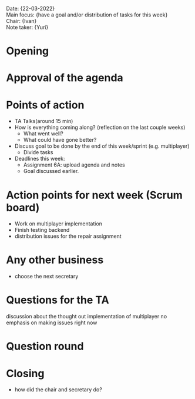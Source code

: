 Date: {22-03-2022}\
Main focus: {have a goal and/or distribution of tasks for this week}\
Chair:          {Ivan}\
Note taker:     {Yuri}

# Opening

# Approval of the agenda

# Points of action

- TA Talks(around 15 min)
- How is everything coming along? (reflection on the last couple weeks)
    - What went well?
    - What could have gone better?
- Discuss goal to be done by the end of this week/sprint (e.g. multiplayer)
    - Divide tasks
- Deadlines this week:
    - Assignment 6A: upload agenda and notes
    - Goal discussed earlier.

# Action points for next week (Scrum board)

- Work on multiplayer implementation
- Finish testing backend
- distribution issues for the repair assignment

# Any other business

- choose the next secretary

# Questions for the TA

discussion about the thought out implementation of multiplayer no emphasis on making issues right now

# Question round

# Closing

- how did the chair and secretary do?